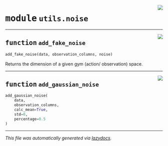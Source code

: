 <!-- markdownlint-disable -->

<a href="https://github.com/micheltokic/stable_baselines_model_based_rl/blob/main/stable_baselines_model_based_rl\utils\noise.py#L0"><img align="right" style="float:right;" src="https://img.shields.io/badge/-source-cccccc?style=flat-square"></a>

# <kbd>module</kbd> `utils.noise`





---

<a href="https://github.com/micheltokic/stable_baselines_model_based_rl/blob/main/stable_baselines_model_based_rl\utils\noise.py#L6"><img align="right" style="float:right;" src="https://img.shields.io/badge/-source-cccccc?style=flat-square"></a>

## <kbd>function</kbd> `add_fake_noise`

```python
add_fake_noise(data, observation_columns, noise)
```

Returns the dimension of a given gym (action/ observation) space. 


---

<a href="https://github.com/micheltokic/stable_baselines_model_based_rl/blob/main/stable_baselines_model_based_rl\utils\noise.py#L33"><img align="right" style="float:right;" src="https://img.shields.io/badge/-source-cccccc?style=flat-square"></a>

## <kbd>function</kbd> `add_gaussian_noise`

```python
add_gaussian_noise(
    data,
    observation_columns,
    calc_mean=True,
    std=0,
    percentage=0.5
)
```








---

_This file was automatically generated via [lazydocs](https://github.com/ml-tooling/lazydocs)._
